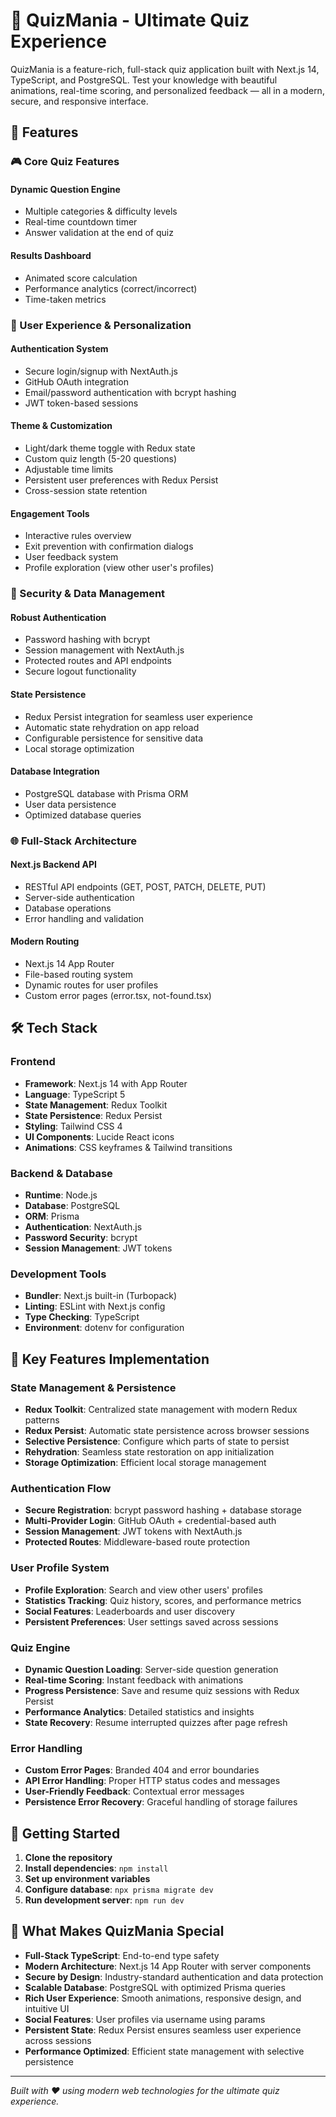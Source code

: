 # 🧠 QuizMania - Ultimate Quiz Experience

QuizMania is a feature-rich, full-stack quiz application built with Next.js 14, TypeScript, and PostgreSQL. Test your knowledge with beautiful animations, real-time scoring, and personalized feedback — all in a modern, secure, and responsive interface.

## 🚀 Features

### 🎮 Core Quiz Features

#### Dynamic Question Engine

- Multiple categories & difficulty levels
- Real-time countdown timer
- Answer validation at the end of quiz

#### Results Dashboard

- Animated score calculation
- Performance analytics (correct/incorrect)
- Time-taken metrics

### 👤 User Experience & Personalization

#### Authentication System

- Secure login/signup with NextAuth.js
- GitHub OAuth integration
- Email/password authentication with bcrypt hashing
- JWT token-based sessions

#### Theme & Customization

- Light/dark theme toggle with Redux state
- Custom quiz length (5-20 questions)
- Adjustable time limits
- Persistent user preferences with Redux Persist
- Cross-session state retention

#### Engagement Tools

- Interactive rules overview
- Exit prevention with confirmation dialogs
- User feedback system
- Profile exploration (view other user's profiles)

### 🔐 Security & Data Management

#### Robust Authentication

- Password hashing with bcrypt
- Session management with NextAuth.js
- Protected routes and API endpoints
- Secure logout functionality

#### State Persistence

- Redux Persist integration for seamless user experience
- Automatic state rehydration on app reload
- Configurable persistence for sensitive data
- Local storage optimization

#### Database Integration

- PostgreSQL database with Prisma ORM
- User data persistence
- Optimized database queries

### 🌐 Full-Stack Architecture

#### Next.js Backend API

- RESTful API endpoints (GET, POST, PATCH, DELETE, PUT)
- Server-side authentication
- Database operations
- Error handling and validation

#### Modern Routing

- Next.js 14 App Router
- File-based routing system
- Dynamic routes for user profiles
- Custom error pages (error.tsx, not-found.tsx)

## 🛠️ Tech Stack

### Frontend

- **Framework**: Next.js 14 with App Router
- **Language**: TypeScript 5
- **State Management**: Redux Toolkit
- **State Persistence**: Redux Persist
- **Styling**: Tailwind CSS 4
- **UI Components**: Lucide React icons
- **Animations**: CSS keyframes & Tailwind transitions

### Backend & Database

- **Runtime**: Node.js
- **Database**: PostgreSQL
- **ORM**: Prisma
- **Authentication**: NextAuth.js
- **Password Security**: bcrypt
- **Session Management**: JWT tokens

### Development Tools

- **Bundler**: Next.js built-in (Turbopack)
- **Linting**: ESLint with Next.js config
- **Type Checking**: TypeScript
- **Environment**: dotenv for configuration

## 🔧 Key Features Implementation

### State Management & Persistence

- **Redux Toolkit**: Centralized state management with modern Redux patterns
- **Redux Persist**: Automatic state persistence across browser sessions
- **Selective Persistence**: Configure which parts of state to persist
- **Rehydration**: Seamless state restoration on app initialization
- **Storage Optimization**: Efficient local storage management

### Authentication Flow

- **Secure Registration**: bcrypt password hashing + database storage
- **Multi-Provider Login**: GitHub OAuth + credential-based auth
- **Session Management**: JWT tokens with NextAuth.js
- **Protected Routes**: Middleware-based route protection

### User Profile System

- **Profile Exploration**: Search and view other users' profiles
- **Statistics Tracking**: Quiz history, scores, and performance metrics
- **Social Features**: Leaderboards and user discovery
- **Persistent Preferences**: User settings saved across sessions

### Quiz Engine

- **Dynamic Question Loading**: Server-side question generation
- **Real-time Scoring**: Instant feedback with animations
- **Progress Persistence**: Save and resume quiz sessions with Redux Persist
- **Performance Analytics**: Detailed statistics and insights
- **State Recovery**: Resume interrupted quizzes after page refresh

### Error Handling

- **Custom Error Pages**: Branded 404 and error boundaries
- **API Error Handling**: Proper HTTP status codes and messages
- **User-Friendly Feedback**: Contextual error messages
- **Persistence Error Recovery**: Graceful handling of storage failures

## 🚀 Getting Started

1. **Clone the repository**
2. **Install dependencies**: `npm install`
3. **Set up environment variables**
4. **Configure database**: `npx prisma migrate dev`
5. **Run development server**: `npm run dev`

## 🎯 What Makes QuizMania Special

- **Full-Stack TypeScript**: End-to-end type safety
- **Modern Architecture**: Next.js 14 App Router with server components
- **Secure by Design**: Industry-standard authentication and data protection
- **Scalable Database**: PostgreSQL with optimized Prisma queries
- **Rich User Experience**: Smooth animations, responsive design, and intuitive UI
- **Social Features**: User profiles via username using params
- **Persistent State**: Redux Persist ensures seamless user experience across sessions
- **Performance Optimized**: Efficient state management with selective persistence

---

_Built with ❤️ using modern web technologies for the ultimate quiz experience._
